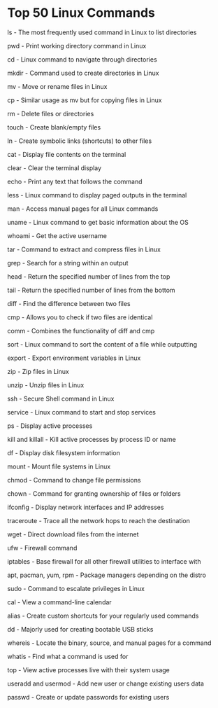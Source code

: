 # Top 50 Linux Commands
ls - The most frequently used command in Linux to list directories

pwd - Print working directory command in Linux

cd - Linux command to navigate through directories

mkdir - Command used to create directories in Linux

mv - Move or rename files in Linux

cp - Similar usage as mv but for copying files in Linux

rm - Delete files or directories

touch - Create blank/empty files

ln - Create symbolic links (shortcuts) to other files

cat - Display file contents on the terminal

clear - Clear the terminal display

echo - Print any text that follows the command

less - Linux command to display paged outputs in the terminal

man - Access manual pages for all Linux commands

uname - Linux command to get basic information about the OS

whoami - Get the active username

tar - Command to extract and compress files in Linux

grep - Search for a string within an output

head - Return the specified number of lines from the top

tail - Return the specified number of lines from the bottom

diff - Find the difference between two files

cmp - Allows you to check if two files are identical

comm - Combines the functionality of diff and cmp

sort - Linux command to sort the content of a file while outputting

export - Export environment variables in Linux

zip - Zip files in Linux

unzip - Unzip files in Linux

ssh - Secure Shell command in Linux

service - Linux command to start and stop services

ps - Display active processes

kill and killall - Kill active processes by process ID or name

df - Display disk filesystem information

mount - Mount file systems in Linux

chmod - Command to change file permissions

chown - Command for granting ownership of files or folders

ifconfig - Display network interfaces and IP addresses

traceroute - Trace all the network hops to reach the destination

wget - Direct download files from the internet

ufw - Firewall command

iptables - Base firewall for all other firewall utilities to interface with

apt, pacman, yum, rpm - Package managers depending on the distro

sudo - Command to escalate privileges in Linux

cal - View a command-line calendar

alias - Create custom shortcuts for your regularly used commands

dd - Majorly used for creating bootable USB sticks

whereis - Locate the binary, source, and manual pages for a command

whatis - Find what a command is used for

top - View active processes live with their system usage

useradd and usermod - Add new user or change existing users data

passwd - Create or update passwords for existing users
